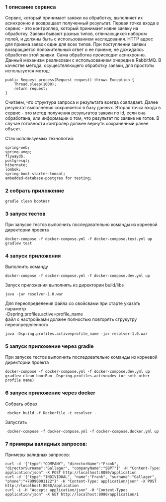 ### 1 описание сервиса
Cервис, который принимает заявки на обработку, выполняет их асинхронно и возвращает полученный результат.
Первая точка входа в сервис - это контроллер, который принимает извне заявку на обработку.
Заявки бывают разных типов, отличающихся набором полей, и должны быть с использованием наследования.
HTTP адрес для приема заявок один для всех типов.
При поступлении заявки возвращается положительный ответ о ее приеме, не дожидаясь обработки этой заявки.
Сама обработка происходит асинхронно.
Данный механизм реализован с использованием очереди в RabbitMQ.
В качестве метода, осуществляющего обработку заявки, для простоты используется метод:

    public Request process(Request request) throws Exception { 
        Thread.sleep(1000);
        return request;
    }

Считаем, что структура запроса и результата всегда совпадает.
Далее результат выполнения сохраняется в базу данных.
Вторая точка входа в сервис - это метод получения результатов заявки по id, если она обработана, или информации о том, что результат по заявке не готов.
В случае готовности контролер должен вернуть сохраненный ранее объект.

Стэк используемых технологий:
    
    spring-web;
    spring-amqp;
    flywaydb;
    postgresql;
    hibernate;
    lombok;
    spring-boot-starter-tomcat;
    embedded-database-postgres for testing;

### 2 собрать приложение 

    gradle clean bootWar
  
### 3 запуск тестов     
При запуске тестов выполнить последовательно команды из корневой директории проекта
    
    docker-compose -f docker-compose.yml -f docker-compose.test.yml up
    gradlew test

### 4 запуск приложения
Выполнить команду

    docker-compose -f docker-compose.yml -f docker-compose.dev.yml up

Запуск приложения выполнять из директории build/libs

    java -jar resolver-1.0.war

Для переопределения файла со свойсвами при старте указать параметр 
<br> -Dspring.profiles.active=profile_name<br>
файл с настройками должен полностью повторять струкутру переопределенного
   
    java -Dspring.profiles.active=profile_name -jar resolver-1.0.war
   
### 5 запуск приложение через gradle     
При запуске тестов выполнить последовательно команды из корневой директории проекта

    docker-compose -f docker-compose.yml -f docker-compose.dev.yml up
    gradlew clean bootRun -Dspring.profiles.active=dev (or smth other profile name)

### 6 запуск приложение через docker
Собрать образ
    
     docker build -f Dockerfile -t resolver .
     
Запустить
     
     docker-compose -f docker-compose.yml -f docker-compose.docker.yml up
        
### 7 примеры валидных запросов:
Примеры валидных запросов:

    curl -d '{"type":"COMPANY", "directorName":"Frank", "directorSurname":"Gallager", "companyName":"SBPT"}' -H "Content-Type: application/json" -X POST http://localhost:8080/application
    curl -d '{"type":"INDIVIDUAL", "name":"Frank", "surname":"Gallager", "phone":"+79990001122"}' -H "Content-Type: application/json" -X POST http://localhost:8080/application
    curl -i -H "Accept: application/json" -H "Content-Type: application/json" -X GET http://localhost:8080/application/1
 
